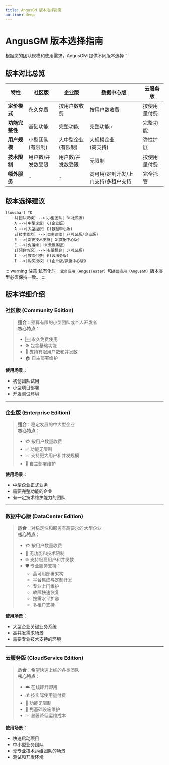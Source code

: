 ```yaml
---
title: AngusGM 版本选择指南
outline: deep
---
```


# AngusGM 版本选择指南

根据您的团队规模和使用需求，AngusGM 提供不同版本选择：

## 版本对比总览

| 特性 | 社区版 | 企业版 | 数据中心版               | 云服务版   |
|------|-------|-------|---------------------|--------|
| **定价模式** | 永久免费 | 按用户数收费 | 按用户数收费              | 按使用量付费 |
| **功能完整性** | 基础功能 | 完整功能 | 完整功能+               | 完整功能   |
| **用户规模** | 小型团队 <br>(有限制) | 大中型企业 <br>(有限制) | 大规模企业 <br>(高支持)     | 弹性扩展   |
| **技术限制** | 用户数/并发数受限 | 用户数/并发数受限 | 无限制                 | 按使用量付费      |
| **额外服务** | - | - | 高可用/定制开发/上门支持/多租户支持 | 完全托管   |

## 版本选择建议

```mermaid
flowchart TD
    A[团队规模] -->|小型团队| B(社区版)
    A -->|中型企业| C(企业版)
    A -->|大型组织| D(数据中心版)
    E[技术能力] -->|自主运维| F(社区版/企业版)
    E -->|需要技术支持| G(数据中心版)
    E -->|免运维| H(云服务版)
    I[预算情况] -->|有限预算| J(社区版)
    I -->|按需付费| K(云服务版)
    I -->|购买授权| L(企业版/数据中心版)
```

::: warning 注意
私有化时，`业务应用（AngusTester）`和`基础应用（AngusGM）`版本类型必须保持一致。
:::

## 版本详细介绍

### 社区版 (Community Edition)
> **适合**：预算有限的小型团队或个人开发者  
> **核心特点**：
> - 🆓 永久免费使用
> - ⚙️ 包含基础功能
> - 👥 支持有限用户数和并发数
> - 🏠 自主部署维护

**使用场景**：
- 初创团队试用
- 小型项目部署
- 开发测试环境

---

### 企业版 (Enterprise Edition)
> **适合**：稳定发展的中大型企业  
> **核心特点**：
> - 💳 按用户数量收费
> - ✅ 功能无限制
> - 📈 支持更大用户和并发规模
> - 🔧 自主部署维护

**使用场景**：
- 中型企业正式业务
- 需要完整功能的企业
- 有一定技术维护能力的团队

---

### 数据中心版 (DataCenter Edition)
> **适合**：对稳定性和服务有高要求的大型企业  
> **核心特点**：
> - 💳 按用户数量收费
> - 🚀 无功能和技术限制
> - 🌐 支持极高用户和并发数
> - 🛡️ 专业服务支持：
>   - 高可用部署架构
>   - 平台集成与定制开发
>   - 专业上门维护
>   - 故障快速恢复
>   - 按需水平扩容
>   - 多租户支持

**使用场景**：
- 大型企业关键业务系统
- 高并发需求场景
- 需要专业技术支持的环境

---

### 云服务版 (CloudService Edition)
> **适合**：希望快速上线的各类团队  
> **核心特点**：
> - ☁️ 在线即开即用
> - 💰 按实际使用量付费
> - 🧩 功能无限制
> - 🚫 免基础设施维护
> - 📉 显著降低运维成本

**使用场景**：
- 快速启动项目
- 中小型业务团队
- 无专业技术运维团队的场景
- 测试和开发环境
